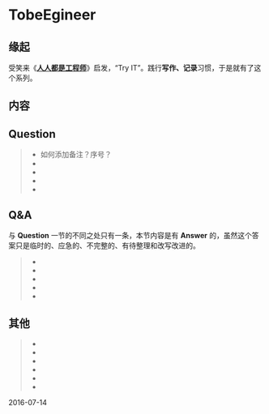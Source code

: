 # TobeEgineer


## 缘起
受笑来《[**人人都是工程师**](http://xiaolai.li)》启发，“Try IT”。践行**写作、记录**习惯，于是就有了这个系列。


## 内容


## Question
> * 如何添加备注？序号？
> * 
> * 
> * 
> * 


## Q&A
与 **Question** 一节的不同之处只有一条，本节内容是有 **Answer** 的，虽然这个答案只是临时的、应急的、不完整的、有待整理和改写改进的。
> * 
> * 
> * 
> * 
> * 


## 其他
> * 
> * 
> * 
> * 
> * 
> * 

2016-07-14
